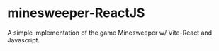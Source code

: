 # minesweeper-ReactJS
A simple implementation of the game Minesweeper w/ Vite-React and Javascript.
